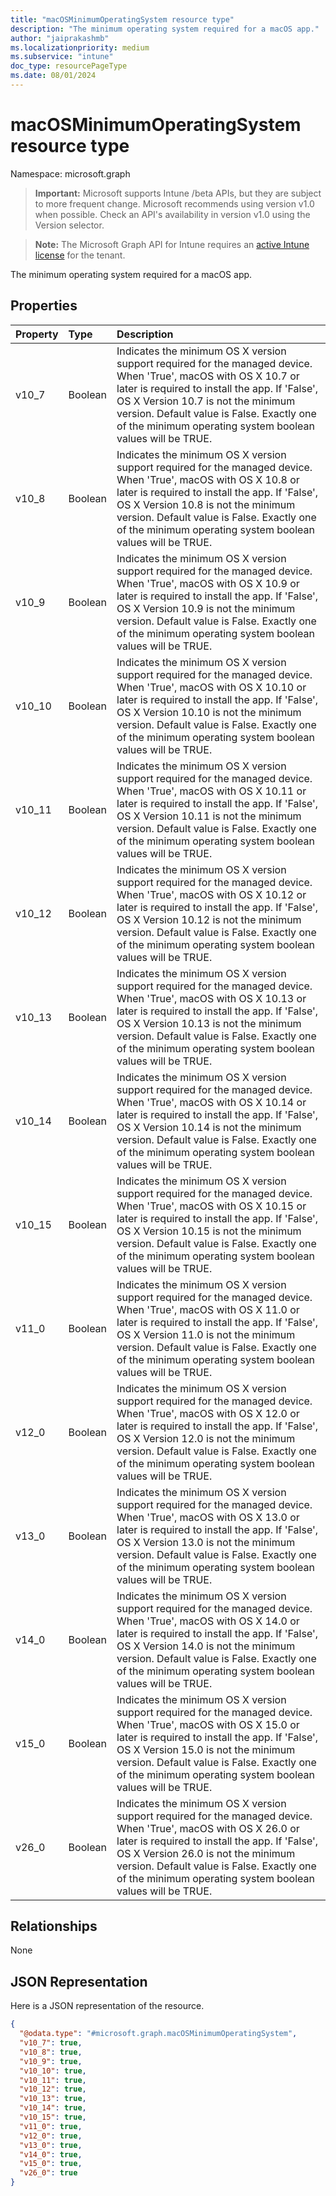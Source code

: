 ```yaml
---
title: "macOSMinimumOperatingSystem resource type"
description: "The minimum operating system required for a macOS app."
author: "jaiprakashmb"
ms.localizationpriority: medium
ms.subservice: "intune"
doc_type: resourcePageType
ms.date: 08/01/2024
---
```


# macOSMinimumOperatingSystem resource type

Namespace: microsoft.graph

> **Important:** Microsoft supports Intune /beta APIs, but they are subject to more frequent change. Microsoft recommends using version v1.0 when possible. Check an API's availability in version v1.0 using the Version selector.

> **Note:** The Microsoft Graph API for Intune requires an [active Intune license](https://go.microsoft.com/fwlink/?linkid=839381) for the tenant.

The minimum operating system required for a macOS app.

## Properties
|Property|Type|Description|
|:---|:---|:---|
|v10_7|Boolean|Indicates the minimum OS X version support required for the managed device. When 'True', macOS with OS X 10.7 or later is required to install the app. If 'False', OS X Version 10.7 is not the minimum version. Default value is False. Exactly one of the minimum operating system boolean values will be TRUE.|
|v10_8|Boolean|Indicates the minimum OS X version support required for the managed device. When 'True', macOS with OS X 10.8 or later is required to install the app. If 'False', OS X Version 10.8 is not the minimum version. Default value is False. Exactly one of the minimum operating system boolean values will be TRUE.|
|v10_9|Boolean|Indicates the minimum OS X version support required for the managed device. When 'True', macOS with OS X 10.9 or later is required to install the app. If 'False', OS X Version 10.9 is not the minimum version. Default value is False. Exactly one of the minimum operating system boolean values will be TRUE.|
|v10_10|Boolean|Indicates the minimum OS X version support required for the managed device. When 'True', macOS with OS X 10.10 or later is required to install the app. If 'False', OS X Version 10.10 is not the minimum version. Default value is False. Exactly one of the minimum operating system boolean values will be TRUE.|
|v10_11|Boolean|Indicates the minimum OS X version support required for the managed device. When 'True', macOS with OS X 10.11 or later is required to install the app. If 'False', OS X Version 10.11 is not the minimum version. Default value is False. Exactly one of the minimum operating system boolean values will be TRUE.|
|v10_12|Boolean|Indicates the minimum OS X version support required for the managed device. When 'True', macOS with OS X 10.12 or later is required to install the app. If 'False', OS X Version 10.12 is not the minimum version. Default value is False. Exactly one of the minimum operating system boolean values will be TRUE.|
|v10_13|Boolean|Indicates the minimum OS X version support required for the managed device. When 'True', macOS with OS X 10.13 or later is required to install the app. If 'False', OS X Version 10.13 is not the minimum version. Default value is False. Exactly one of the minimum operating system boolean values will be TRUE.|
|v10_14|Boolean|Indicates the minimum OS X version support required for the managed device. When 'True', macOS with OS X 10.14 or later is required to install the app. If 'False', OS X Version 10.14 is not the minimum version. Default value is False. Exactly one of the minimum operating system boolean values will be TRUE.|
|v10_15|Boolean|Indicates the minimum OS X version support required for the managed device. When 'True', macOS with OS X 10.15 or later is required to install the app. If 'False', OS X Version 10.15 is not the minimum version. Default value is False. Exactly one of the minimum operating system boolean values will be TRUE.|
|v11_0|Boolean|Indicates the minimum OS X version support required for the managed device. When 'True', macOS with OS X 11.0 or later is required to install the app. If 'False', OS X Version 11.0 is not the minimum version. Default value is False. Exactly one of the minimum operating system boolean values will be TRUE.|
|v12_0|Boolean|Indicates the minimum OS X version support required for the managed device. When 'True', macOS with OS X 12.0 or later is required to install the app. If 'False', OS X Version 12.0 is not the minimum version. Default value is False. Exactly one of the minimum operating system boolean values will be TRUE.|
|v13_0|Boolean|Indicates the minimum OS X version support required for the managed device. When 'True', macOS with OS X 13.0 or later is required to install the app. If 'False', OS X Version 13.0 is not the minimum version. Default value is False. Exactly one of the minimum operating system boolean values will be TRUE.|
|v14_0|Boolean|Indicates the minimum OS X version support required for the managed device. When 'True', macOS with OS X 14.0 or later is required to install the app. If 'False', OS X Version 14.0 is not the minimum version. Default value is False. Exactly one of the minimum operating system boolean values will be TRUE.|
|v15_0|Boolean|Indicates the minimum OS X version support required for the managed device. When 'True', macOS with OS X 15.0 or later is required to install the app. If 'False', OS X Version 15.0 is not the minimum version. Default value is False. Exactly one of the minimum operating system boolean values will be TRUE.|
|v26_0|Boolean|Indicates the minimum OS X version support required for the managed device. When 'True', macOS with OS X 26.0 or later is required to install the app. If 'False', OS X Version 26.0 is not the minimum version. Default value is False. Exactly one of the minimum operating system boolean values will be TRUE.|

## Relationships
None

## JSON Representation
Here is a JSON representation of the resource.
<!-- {
  "blockType": "resource",
  "@odata.type": "microsoft.graph.macOSMinimumOperatingSystem"
}
-->
``` json
{
  "@odata.type": "#microsoft.graph.macOSMinimumOperatingSystem",
  "v10_7": true,
  "v10_8": true,
  "v10_9": true,
  "v10_10": true,
  "v10_11": true,
  "v10_12": true,
  "v10_13": true,
  "v10_14": true,
  "v10_15": true,
  "v11_0": true,
  "v12_0": true,
  "v13_0": true,
  "v14_0": true,
  "v15_0": true,
  "v26_0": true
}
```